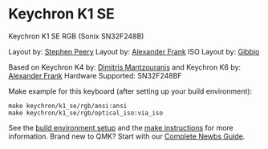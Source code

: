 # Keychron K1 SE

Keychron K1 SE RGB (Sonix SN32F248B)

Layout by: [Stephen Peery](https://github.com/smp4488)
Layout by: [Alexander Frank](https://github.com/jedifindtrick)
ISO Layout by: [Gibbio](https://github.com/Gibbio)

Based on Keychron K4 by: [Dimitris Mantzouranis](https://github.com/dexter93) and Keychron K6 by: [Alexander Frank](https://github.com/jedifindtrick)
Hardware Supported: SN32F248BF

Make example for this keyboard (after setting up your build environment):

    make keychron/k1_se/rgb/ansi:ansi
    make keychron/k1_se/rgb/optical_iso:via_iso

See the [build environment setup](https://docs.qmk.fm/#/getting_started_build_tools) and the [make instructions](https://docs.qmk.fm/#/getting_started_make_guide) for more information. Brand new to QMK? Start with our [Complete Newbs Guide](https://docs.qmk.fm/#/newbs).
